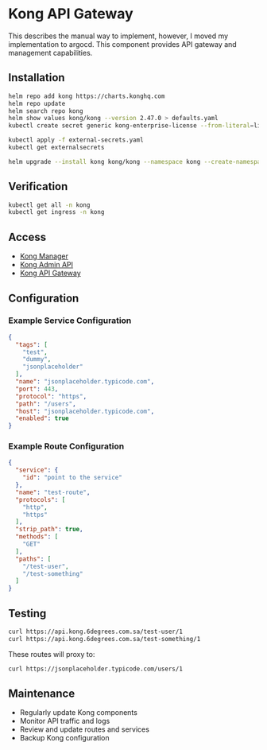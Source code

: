 # Kong API Gateway

This describes the manual way to implement, however, I moved my implementation
to argocd. This component provides API gateway and management capabilities.

## Installation

```bash
helm repo add kong https://charts.konghq.com
helm repo update
helm search repo kong
helm show values kong/kong --version 2.47.0 > defaults.yaml
kubectl create secret generic kong-enterprise-license --from-literal=license="'{}'" -n kong

kubectl apply -f external-secrets.yaml
kubectl get externalsecrets

helm upgrade --install kong kong/kong --namespace kong --create-namespace -f values.yaml
```

## Verification

```bash
kubectl get all -n kong
kubectl get ingress -n kong
```

## Access

- [Kong Manager](https://manager.kong.6degrees.com.sa/)
- [Kong Admin API](https://admin.kong.6degrees.com.sa/)
- [Kong API Gateway](https://api.kong.6degrees.com.sa/)

## Configuration

### Example Service Configuration
```json
{
  "tags": [
    "test",
    "dummy",
    "jsonplaceholder"
  ],
  "name": "jsonplaceholder.typicode.com",
  "port": 443,
  "protocol": "https",
  "path": "/users",
  "host": "jsonplaceholder.typicode.com",
  "enabled": true
}
```

### Example Route Configuration
```json
{
  "service": {
    "id": "point to the service"
  },
  "name": "test-route",
  "protocols": [
    "http",
    "https"
  ],
  "strip_path": true,
  "methods": [
    "GET"
  ],
  "paths": [
    "/test-user",
    "/test-something"
  ]
}
```

## Testing

```bash
curl https://api.kong.6degrees.com.sa/test-user/1
curl https://api.kong.6degrees.com.sa/test-something/1
```

These routes will proxy to:
```bash
curl https://jsonplaceholder.typicode.com/users/1
```

## Maintenance

- Regularly update Kong components
- Monitor API traffic and logs
- Review and update routes and services
- Backup Kong configuration